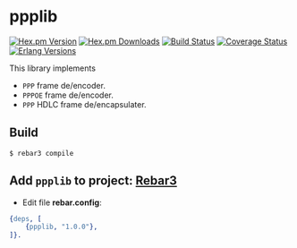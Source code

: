 ppplib
======

[![Hex.pm Version][hexpm version]][hexpm]
[![Hex.pm Downloads][hexpm downloads]][hexpm]
[![Build Status][gh badge]][gh]
[![Coverage Status][coveralls badge]][coveralls]
[![Erlang Versions][erlang version badge]][gh]

This library implements
- `PPP` frame de/encoder.
- `PPPOE` frame de/encoder.
- `PPP` HDLC frame de/encapsulater.

Build
-----

    $ rebar3 compile
    
Add `ppplib` to project: [Rebar3](https://www.rebar3.org/)
-------

* Edit file **rebar.config**:
```erlang
{deps, [
    {ppplib, "1.0.0"},
]}.
```

<!-- Badges -->
[hexpm]: https://hex.pm/packages/ppplib
[hexpm version]: https://img.shields.io/hexpm/v/ppplib.svg?style=flat
[hexpm downloads]: https://img.shields.io/hexpm/dt/ppplib.svg?style=flat
[gh]: https://github.com/travelping/ppplib/actions/workflows/main.yml
[gh badge]: https://img.shields.io/github/workflow/status/travelping/ppplib/CI?style=flat-square
[coveralls]: https://coveralls.io/github/travelping/ppplib
[coveralls badge]: https://coveralls.io/repos/github/travelping/ppplib/badge.svg
[erlang version badge]: https://img.shields.io/badge/erlang-R22.0%20to%2023.2-blue.svg?style=flat-square
